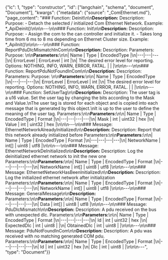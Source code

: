 {"lc": 1, "type": "constructor", "id": ["langchain", "schema", "document", "Document"], "kwargs": {"metadata": {"source": "_ComEthernet.md"}, "page_content": "### Function: Deinit\n\n**Description:** Description: Purpose: - Detach the selected / initialized Com Ethernet Network. Example: *_ApiDeinit()\n\n\n---\n\n### Function: Init\n\n**Description:** Description: Purpose: - Assign the com to the can controller and initialize it. - Takes long time from 6 ms to 8 ms depending on Ethernet Cluster size. Example: *_ApiInit()\n\n\n---\n\n### Function: ReportPduDlcMismatchInCom\n\n**Description:** Description: Parameters: Purpose: \n\n**Parameters:**\n\n| Name | Type | EncodedType |\n|---|---|---|\n| ErrorLevel | ErrorLevel | int |\n| The desired error level for reporting. Options: NOTHING, INFO, WARN, ERROR, FATAL. |  |  |\n\n\n---\n\n### Function: ReportPduNotFoundInCom\n\n**Description:** Description: Parameters: Purpose: \n\n**Parameters:**\n\n| Name | Type | EncodedType |\n|---|---|---|\n| ErrorLevel | ErrorLevel | int |\n| The desired error level for reporting. Options: NOTHING, INFO, WARN, ERROR, FATAL. |  |  |\n\n\n---\n\n### Function: SetUserTag\n\n**Description:** Description: The user tag is a u16 value. Set the user tag by changing the bits according to the Mask and Value.\nThe user tag is stored for each object and is copied into each message that is generated by this object.\nIt is up to the user to define the meaning of the user tag. Parameters:\n\n**Parameters:**\n\n| Name | Type | EncodedType | Format |\n|---|---|---|---|\n| Mask | int | uint32 | hex |\n| Value | int | uint32 | hex |\n\n\n---\n\n### Message: EthernetNetworkAlreadyInitialized\n\n**Description:** Description: Report that this network already initialized before Parameters:\n\n**Parameters:**\n\n| Name | Type | EncodedType | Format |\n|---|---|---|---|\n| NetworkName | int[] | uint8 | utf8 |\n\n\n---\n\n### Message: EthernetNetworkDeInitialized\n\n**Description:** Description: Log the deinitialized ethernet network to init the new one Parameters:\n\n**Parameters:**\n\n| Name | Type | EncodedType | Format |\n|---|---|---|---|\n| NetworkName | int[] | uint8 | utf8 |\n\n\n---\n\n### Message: EthernetNetworkHasBeenInitialized\n\n**Description:** Description: Log the initialized ethernet network after initialization Parameters:\n\n**Parameters:**\n\n| Name | Type | EncodedType | Format |\n|---|---|---|---|\n| NetworkName | int[] | uint8 | utf8 |\n\n\n---\n\n### Message: GeneralMessage\n\n**Description:** Parameters:\n\n**Parameters:**\n\n| Name | Type | EncodedType | Format |\n|---|---|---|---|\n| Data | int[] | uint8 | utf8 |\n\n\n---\n\n### Message: PduDlcMismatch\n\n**Description:** Description: A pdu received on the bus with unexpected dlc. Parameters:\n\n**Parameters:**\n\n| Name | Type | EncodedType | Format |\n|---|---|---|---|\n| Id | int | uint32 | hex |\n| ExpectedDlc | int | uint8 |  |\n| ObtainedDlc | int | uint8 |  |\n\n\n---\n\n### Message: PduNotFoundInCom\n\n**Description:** Description: A pdu was received with no matching generated COM pdu. Parameters:\n\n**Parameters:**\n\n| Name | Type | EncodedType | Format |\n|---|---|---|---|\n| Id | int | uint32 | hex |\n| Dlc | int | uint8 |  |\n\n\n---", "type": "Document"}}